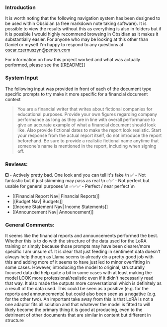 ### Introduction
It is worth noting that the following navigation system has been designed to be used within Obsidian (a free markdown note taking software). It is possible to view the results without this as everything is also in folders but if it is possible I would highly recommend browsing in Obsidian as it makes it substantially easier. For anyone who may be looking at this other than Daniel or myself I'm happy to respond to any questions at oscar.czernuszyn@penten.com

For information on how this project worked and what was actually performed, please see the [[README]]

### System Input

The following input was provided in front of each of the document type specific prompts to try make it more specific for a financial document context

> You are a financial writer that writes about fictional companies for educational purposes. 
> Provide your own figures regarding company performance as long as they are in line with overall performance to give an accurate example of what a financial document should look like. 
> Also provide fictional dates to make the report look realistic. 
> Start your response from the actual report itself, do not introduce the report beforehand. 
> Be sure to provide a realistic fictional name anytime that someone's name is mentioned in the report, including when signing off. 

### Reviews:
❎ - Actively pretty bad. One look and you can tell it's fake \n
✅ - Not fantastic but if just skimming may pass as real \n
✅✅ - Not perfect but usable for general purposes \n
✅✅✅ - Perfect / near perfect \n

- [[Financial Report Nav| Financial Reports]]
- [[Budget Nav| Budgets]]
- [[Income Statement Nav| Income Statements]]
- [[Announcement Nav| Announcement]]

### General Comments:
It seems like the financial reports and announcements performed the best. Whether this is to do with the structure of the data used for the LoRA training or simply because those prompts may have been clearer/more specific I am unsure of. It is clear that just feeding in sentiment data doesn't always help though as Llama seems to already do a pretty good job with this and adding more of it seems to have just led to minor overfitting in some cases. However, introducing the model to original, structurally focused data did help quite a bit in some cases with at least making the model LOOK more professional/realistic even if it didn't necessarily read that way. It also made the outputs more conversational which is definitely as a result of the data used. This could be seen as a positive (e.g. for the reports and announcements) but could also been seen as a negative (e.g. for the other two). An important take away from this is that LoRA is not a one adaptor fits all solution and that whatever the model is fitted to will likely become the primary thing it is good at producing, even to the detriment of other documents that are similar in content but different in structure

